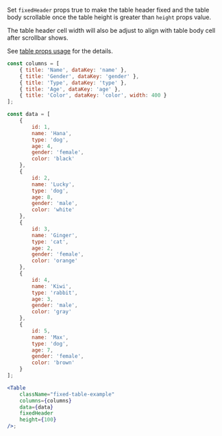 Set `fixedHeader` props true to make the table header fixed and the table body scrollable once the table height is greater than `height` props value.

The table header cell width will also be adjust to align with table body cell after scrollbar shows.

See [table props usage](#table) for the details.

```jsx
const columns = [
    { title: 'Name', dataKey: 'name' },
    { title: 'Gender', dataKey: 'gender' },
    { title: 'Type', dataKey: 'type' },
    { title: 'Age', dataKey: 'age' },
    { title: 'Color', dataKey: 'color', width: 400 }
];

const data = [
    {
        id: 1,
        name: 'Hana',
        type: 'dog',
        age: 4,
        gender: 'female',
        color: 'black'
    },
    {
        id: 2,
        name: 'Lucky',
        type: 'dog',
        age: 8,
        gender: 'male',
        color: 'white'
    },
    {
        id: 3,
        name: 'Ginger',
        type: 'cat',
        age: 2,
        gender: 'female',
        color: 'orange'
    },
    {
        id: 4,
        name: 'Kiwi',
        type: 'rabbit',
        age: 3,
        gender: 'male',
        color: 'gray'
    },
    {
        id: 5,
        name: 'Max',
        type: 'dog',
        age: 7,
        gender: 'female',
        color: 'brown'
    }
];

<Table
    className="fixed-table-example"
    columns={columns}
    data={data}
    fixedHeader
    height={100}
/>;
```
